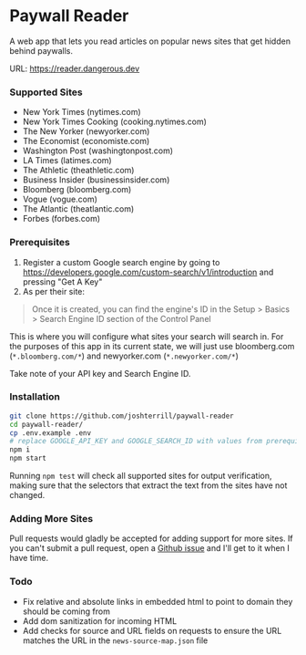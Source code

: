 ﻿# Paywall Reader

A web app that lets you read articles on popular news sites that get hidden behind paywalls.

URL: https://reader.dangerous.dev

### Supported Sites
* New York Times (nytimes.com)
* New York Times Cooking (cooking.nytimes.com)
* The New Yorker (newyorker.com)
* The Economist (economiste.com)
* Washington Post (washingtonpost.com)
* LA Times (latimes.com)
* The Athletic (theathletic.com)
* Business Insider (businessinsider.com)
* Bloomberg (bloomberg.com)
* Vogue (vogue.com)
* The Atlantic (theatlantic.com)
* Forbes (forbes.com)

### Prerequisites

1. Register a custom Google search engine by going to https://developers.google.com/custom-search/v1/introduction and pressing "Get A Key"
2. As per their site:

>Once it is created, you can find the engine's ID in the Setup > Basics > Search Engine ID section of the Control Panel

This is where you will configure what sites your search will search in. For the purposes of this app in its current state, we will just use bloomberg.com (`*.bloomberg.com/*`) and newyorker.com (`*.newyorker.com/*`)

Take note of your API key and Search Engine ID.

### Installation

```bash
git clone https://github.com/joshterrill/paywall-reader
cd paywall-reader/
cp .env.example .env
# replace GOOGLE_API_KEY and GOOGLE_SEARCH_ID with values from prerequisites section
npm i
npm start
```

Running `npm test` will check all supported sites for output verification, making sure that the selectors that extract the text from the sites have not changed.

### Adding More Sites

Pull requests would gladly be accepted for adding support for more sites. If you can't submit a pull request, open a [Github issue](https://github.com/joshterrill/paywall-reader/issues) and I'll get to it when I have time.

### Todo
* Fix relative and absolute links in embedded html to point to domain they should be coming from
* Add dom sanitization for incoming HTML
* Add checks for source and URL fields on requests to ensure the URL matches the URL in the `news-source-map.json` file

